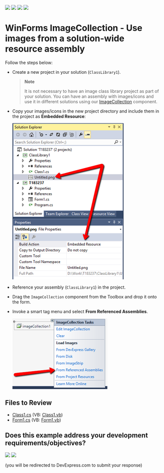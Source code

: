 <!-- default badges list -->
![](https://img.shields.io/endpoint?url=https://codecentral.devexpress.com/api/v1/VersionRange/128623076/24.2.1%2B)
[![](https://img.shields.io/badge/Open_in_DevExpress_Support_Center-FF7200?style=flat-square&logo=DevExpress&logoColor=white)](https://supportcenter.devexpress.com/ticket/details/T183237)
[![](https://img.shields.io/badge/📖_How_to_use_DevExpress_Examples-e9f6fc?style=flat-square)](https://docs.devexpress.com/GeneralInformation/403183)
[![](https://img.shields.io/badge/💬_Leave_Feedback-feecdd?style=flat-square)](#does-this-example-address-your-development-requirementsobjectives)
<!-- default badges end -->

# WinForms ImageCollection - Use images from a solution-wide resource assembly

Follow the steps below:

* Create a new project in your solution (`ClassLibrary1`).

  > **Note**
  >
  > It is not necessary to have an image class library project as part of your solution. You can have an assembly with images/icons and use it in different solutions using our [ImageCollection](https://docs.devexpress.com/WindowsForms/DevExpress.Utils.ImageCollection) component.

* Copy your images/icons in the new project directory and include them in the project as **Embedded Resource**:
  
  ![WinForms ImageCollection - Use images from a solution-wide resource assembly](https://raw.githubusercontent.com/DevExpress-Examples/imagecollection-how-to-use-images-from-a-solution-wide-resource-assembly-t183237/14.2.3+/media/9ee1568d-8aac-11e4-80ba-00155d624807.png)

* Reference your assembly (`ClassLibrary1`) in the project.
* Drag the `ImageCollection` component from the Toolbox and drop it onto the form.
* Invoke a smart tag menu and select **From Referenced Assemblies**.

  ![WinForms ImageCollection Smart Tag Menu](https://raw.githubusercontent.com/DevExpress-Examples/imagecollection-how-to-use-images-from-a-solution-wide-resource-assembly-t183237/14.2.3+/media/243ab7dd-8aad-11e4-80ba-00155d624807.png)


## Files to Review

* [Class1.cs](./CS/ClassLibrary1/Class1.cs) (VB: [Class1.vb](./VB/ClassLibrary1/Class1.vb))
* [Form1.cs](./CS/T183237/Form1.cs) (VB: [Form1.vb](./VB/T183237/Form1.vb))
<!-- feedback -->
## Does this example address your development requirements/objectives?

[<img src="https://www.devexpress.com/support/examples/i/yes-button.svg"/>](https://www.devexpress.com/support/examples/survey.xml?utm_source=github&utm_campaign=winforms-imagecollection-load-images-from-assembly&~~~was_helpful=yes) [<img src="https://www.devexpress.com/support/examples/i/no-button.svg"/>](https://www.devexpress.com/support/examples/survey.xml?utm_source=github&utm_campaign=winforms-imagecollection-load-images-from-assembly&~~~was_helpful=no)

(you will be redirected to DevExpress.com to submit your response)
<!-- feedback end -->
